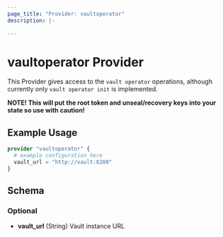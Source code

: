 ```yaml
---
page_title: "Provider: vaultoperator"
description: |-
  
---
```


# vaultoperator Provider

This Provider gives access to the `vault operator` operations, although currently only `vault operator init` is implemented.

**NOTE! This will put the root token and unseal/recovery keys into your state so use with caution!**


## Example Usage

```terraform
provider "vaultoperator" {
  # example configuration here
  vault_url = "http://vault:8200"
}
```

<!-- schema generated by tfplugindocs -->
## Schema

### Optional

- **vault_url** (String) Vault instance URL

